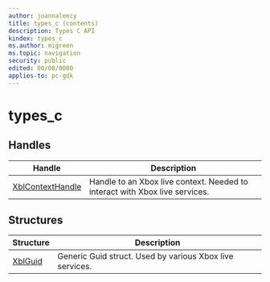 ```yaml
---
author: joannaleecy
title: types_c (contents)
description: Types C API
kindex: types_c
ms.author: migreen
ms.topic: navigation
security: public
edited: 00/00/0000
applies-to: pc-gdk
---
```


# types_c  



  
## Handles  
  
| Handle | Description |  
| --- | --- |  
| [XblContextHandle](handles/xblcontexthandle.md) | Handle to an Xbox live context. Needed to interact with Xbox live services. |  
  
## Structures  
  
| Structure | Description |  
| --- | --- |  
| [XblGuid](structs/xblguid.md) | Generic Guid struct. Used by various Xbox live services. |  
